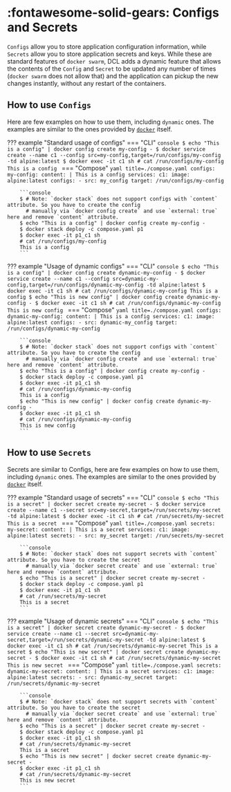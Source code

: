 # :fontawesome-solid-gears: Configs and Secrets

`Configs` allow you to store application configuration information, while `Secrets` allow you to store application secrets and keys. While
these are standard features of `docker swarm`, DCL adds a dynamic feature that allows the contents of the `Config` and `Secret` to be
updated any number of times (`docker swarm` does not allow that) and the application can pickup the new changes instantly, without
any restart of the containers.

## How to use `Configs`

Here are few examples on how to use them, including `dynamic` ones. The examples are similar to the ones provided by [`docker`](https://docs.docker.com/engine/swarm/configs/) itself.

??? example "Standard usage of configs"
    === "CLI"
        ```console
        $ echo "This is a config" | docker config create my-config -
        $ docker service create --name c1 --config src=my-config,target=/run/configs/my-config -td alpine:latest
        $ docker exec -it c1 sh
        # cat /run/configs/my-config
        This is a config
        ```
    === "Compose"
        ```yaml title=./compose.yaml
        configs:
          my-config:
            content: |
              This is a config
        services:
          c1:
            image: alpine:latest
            configs:
            - src: my_config
              target: /run/configs/my-config
        ```

        ```console
        $ # Note: `docker stack` does not support configs with `content` attribute. So you have to create the config
          # manually via `docker config create` and use `external: true` here and remove `content` attribute.
        $ echo "This is a config" | docker config create my-config -
        $ docker stack deploy -c compose.yaml p1
        $ docker exec -it p1_c1 sh
        # cat /run/configs/my-config
        This is a config
        ```

??? example "Usage of dynamic configs"
    === "CLI"
        ```console
        $ echo "This is a config" | docker config create dynamic-my-config -
        $ docker service create --name c1 --config src=dynamic-my-config,target=/run/configs/dynamic-my-config -td alpine:latest
        $ docker exec -it c1 sh
        # cat /run/configs/dynamic-my-config
        This is a config
        $ echo "This is new config" | docker config create dynamic-my-config -
        $ docker exec -it c1 sh
        # cat /run/configs/dynamic-my-config
        This is new config
        ```
    === "Compose"
        ```yaml title=./compose.yaml
        configs:
          dynamic-my-config:
            content: |
              This is a config
        services:
          c1:
            image: alpine:latest
            configs:
            - src: dynamic-my_config
              target: /run/configs/dynamic-my-config
        ```

        ```console
        $ # Note: `docker stack` does not support configs with `content` attribute. So you have to create the config
          # manually via `docker config create` and use `external: true` here and remove `content` attribute.
        $ echo "This is a config" | docker config create my-config -
        $ docker stack deploy -c compose.yaml p1
        $ docker exec -it p1_c1 sh
        # cat /run/configs/dynamic-my-config
        This is a config
        $ echo "This is new config" | docker config create dynamic-my-config -
        $ docker exec -it p1_c1 sh
        # cat /run/configs/dynamic-my-config
        This is new config
        ```

## How to use `Secrets`

Secrets are similar to Configs, here are few examples on how to use them, including `dynamic` ones. The examples are similar to the ones provided by [`docker`](https://docs.docker.com/engine/swarm/configs/) itself.

??? example "Standard usage of secrets"
    === "CLI"
        ```console
        $ echo "This is a secret" | docker secret create my-secret -
        $ docker service create --name c1 --secret src=my-secret,target=/run/secrets/my-secret -td alpine:latest
        $ docker exec -it c1 sh
        # cat /run/secrets/my-secret
        This is a secret
        ```
    === "Compose"
        ```yaml title=./compose.yaml
        secrets:
          my-secret:
            content: |
              This is a secret
        services:
          c1:
            image: alpine:latest
            secrets:
            - src: my_secret
              target: /run/secrets/my-secret
        ```

        ```console
        $ # Note: `docker stack` does not support secrets with `content` attribute. So you have to create the secret
          # manually via `docker secret create` and use `external: true` here and remove `content` attribute.
        $ echo "This is a secret" | docker secret create my-secret -
        $ docker stack deploy -c compose.yaml p1
        $ docker exec -it p1_c1 sh
        # cat /run/secrets/my-secret
        This is a secret
        ```

??? example "Usage of dynamic secrets"
    === "CLI"
        ```console
        $ echo "This is a secret" | docker secret create dynamic-my-secret -
        $ docker service create --name c1 --secret src=dynamic-my-secret,target=/run/secrets/dynamic-my-secret -td alpine:latest
        $ docker exec -it c1 sh
        # cat /run/secrets/dynamic-my-secret
        This is a secret
        $ echo "This is new secret" | docker secret create dynamic-my-secret -
        $ docker exec -it c1 sh
        # cat /run/secrets/dynamic-my-secret
        This is new secret
        ```
    === "Compose"
        ```yaml title=./compose.yaml
        secrets:
          dynamic-my-secret:
            content: |
              This is a secret
        services:
          c1:
            image: alpine:latest
            secrets:
            - src: dynamic-my_secret
              target: /run/secrets/dynamic-my-secret
        ```

        ```console
        $ # Note: `docker stack` does not support secrets with `content` attribute. So you have to create the secret
          # manually via `docker secret create` and use `external: true` here and remove `content` attribute.
        $ echo "This is a secret" | docker secret create my-secret -
        $ docker stack deploy -c compose.yaml p1
        $ docker exec -it p1_c1 sh
        # cat /run/secrets/dynamic-my-secret
        This is a secret
        $ echo "This is new secret" | docker secret create dynamic-my-secret -
        $ docker exec -it p1_c1 sh
        # cat /run/secrets/dynamic-my-secret
        This is new secret
        ```
